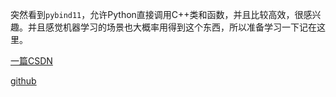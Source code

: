 突然看到`pybind11`，允许Python直接调用C++类和函数，并且比较高效，很感兴趣。并且感觉机器学习的场景也大概率用得到这个东西，所以准备学习一下记在这里。

[一篇CSDN](https://blog.csdn.net/weixin_36427956/article/details/143822902)

[github](https://github.com/pybind/pybind11)